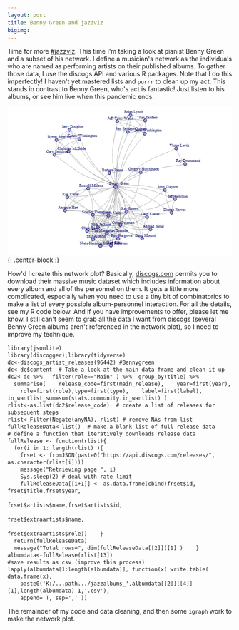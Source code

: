 ```yaml
---
layout: post
title: Benny Green and jazzviz
bigimg:
---
```


Time for more <a target="_blank" href="https://twitter.com/hashtag/jazzviz?src=hashtag_click">#jazzviz</a>.  This time I'm taking a look at pianist Benny Green and a subset of his network.  I define a musician's network as the individuals who are named as performing artists on their published albums. To gather those data, I use the discogs API and various R packages. Note that I do this imperfectly!  I haven't yet mastered lists and `purrr` to clean up my act.  This stands in contrast to Benny Green, who's act is fantastic! Just listen to his albums, or see him live when this pandemic ends.

![BennyGreenNetwork](/img/bennygreennetwork112420.jpeg){: .center-block :}      

How'd I create this network plot?  Basically, <a target="_blank" href="www.discogs.com">discogs.com</a> permits you to download their massive music dataset which includes information about every album and all of the personnel on them. It gets a little more complicated, especially when you need to use a tiny bit of combinatorics to make a list of every possible album-personnel interaction. For all the details, see my R code below. And if you have improvements to offer, please let me know. I still can't seem to grab all the data I want from discogs (several Benny Green albums aren't referenced in the network plot), so I need to improve my technique.

```
library(jsonlite)
library(discogger);library(tidyverse)
dc<-discogs_artist_releases(96442) #Bennygreen
dc<-dc$content  # Take a look at the main data frame and clean it up
dc2<-dc %>%   filter(role=="Main" ) %>%  group_by(title) %>% 
  summarise(    release_code=first(main_release),    year=first(year),
    role=first(role),type=first(type),    label=first(label),    in_wantlist_sum=sum(stats.community.in_wantlist) )
rlist<-as.list(dc2$release_code)  # create a list of releases for subsequent steps
rlist<-Filter(Negate(anyNA), rlist) # remove NAs from list
fullReleaseData<-list()  # make a blank list of full release data
# define a function that iteratively downloads release data
fullRelease <- function(rlist){
  for(i in 1: length(rlist) ){
    frset <- fromJSON(paste0("https://api.discogs.com/releases/", as.character(rlist[i])))
    message("Retrieving page ", i)
    Sys.sleep(2) # deal with rate limit
    fullReleaseData[[i+1]] <- as.data.frame(cbind(frset$id, frset$title,frset$year,
                                                  frset$artists$name,frset$artists$id,
                                                  frset$extraartists$name,
                                                  frset$extraartists$role))    }
  return(fullReleaseData)
  message("Total rows=", dim(fullReleaseData[[2]])[1] )    }
albumdata<-fullRelease(rlist[13]) 
#save results as csv (improve this process)
lapply(albumdata[1:length(albumdata)], function(x) write.table( data.frame(x), 
    paste0('K:/...path.../jazzalbums_',albumdata[[2]][[4]][1],length(albumdata)-1,'.csv'), 
    append= T, sep=',' ))
```

The remainder of my code and data cleaning, and then some `igraph` work to make the network plot.
